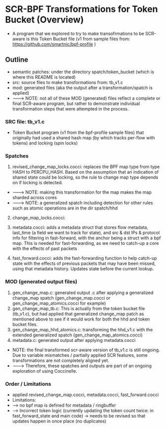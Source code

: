 # SCR-BPF Transformations for Token Bucket (Overview)
- A program that we explored to try to make transofrmations to be SCR-aware is this Token Bucket file (v1 from sample files from: https://github.com/smartnic/bpf-profile )

## Outline
- semantic patches: under the directory spatch/token_bucket (which is where this README is located)
- src: source files to make transformations from: tb_v1.c
- mod: generated files (aka the output after a transformation/spatch is applied)
- ---> NOTE: not all of these MOD (generated) files reflect a complete or final SCR-aware program, but rather to demonstrate individual transformation steps that were attempted in the process. 

### SRC file: tb_v1.c
- Token Bucket program (v1 from the bpf-profile sample files) that originally had used a shared hash map (by which tracks per-flow with tokens) and locking (spin locks)

### Spatches
1. revised_change_map_locks.cocci: replaces the BPF map type from type HASH to PERCPU_HASH. Based on the assumption that an indication of shared state could be locking, so the rule to change map type depends on if locking is detected.
- ---> NOTE: making this transformation for the map makes the map sharded across cores 
- ---> NOTE: a generalized spatch including detection for other rules such as atomic operations are in the dir spatch/hhd
2. change_map_locks.cocci: 

3. metadata.cocci: adds a metadata struct that stores flow metadata, last_time (a field we want to track for state), and src & dst IPs & protocol info for filtering in fast-forward, with the anchor being a struct with a bpf map. This is needed for fast-forwarding, as we need to catch-up a core with the effects of past packets 

4. fast_forward.cocci: adds the fast-forwarding function to help catch-up state with the effects of previous packets that may have been missed, using that metadata history. Updates state before the current lookup.

### MOD (generated output files)
1. gen_change_map.c: generated output .c after applying a generalized change_map spatch (gen_change_map.cocci or gen_change_map_atomics.cocci for example)
2. gen_change_map_tb.c: This is actually from the token bucket file (tb_v1.c), but had applied that generalized change_map patch as mentioned above to see if it would work for both the hhd and token bucket files.
3. gen_change_map_hhd_atomics.c: transforming the hhd_v1.c with the extended generalized spatch (gen_change_map_atomics.cocci)
4. metadata.c: generated output after applying metadata.cocci
- NOTE: the final transformed scr-aware version of tb_v1.c is still ongoing. Due to variable mismatches / partially applied SCR features, some transformations are not completely aligned yet. 
- ---> Therefore, these spatches and outputs are part of an ongoing exploration of using Coccinelle. 


### Order / Limitations
- applied revised_change_map.cocci, metadata.cocci, fast_forward.cocci
- Limitations:
- --> no bpf map is defined for metadata / ringbuffer 
- --> Incorrect token logic (currently updating the token count twice: in fast_forward_state and main code) -> needs to be revised so that updates happen in once place (no duplicates)